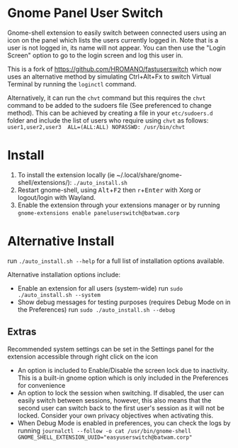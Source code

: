 # Gnome Panel User Switch

Gnome-shell extension to easily switch between connected users using an icon on the panel which lists the users currently logged in. Note that is a user is not logged in, its name will not appear. You can then use the "Login Screen" option to go to the login screen and log this user in.

This is a fork of https://github.com/HROMANO/fastuserswitch which now uses an alternative method by simulating Ctrl+Alt+Fx to switch Virtual Terminal by running the `loginctl` command.

Alternatively, it can run the `chvt` command but this requires the `chvt` command to be added to the sudoers file (See preferenced to change method). This can be achieved by creating a file in your `etc/sudoers.d` folder and include the list of users who require using `chvt` as follows:
`user1,user2,user3  ALL=(ALL:ALL) NOPASSWD: /usr/bin/chvt`

# Install

1. To install the extension locally (ie ~/.local/share/gnome-shell/extensions/): `./auto_install.sh`
2. Restart gnome-shell, using <kbd>Alt</kbd>+<kbd>F2</kbd> then `r`+<kbd>Enter</kbd> with Xorg or logout/login with Wayland.
3. Enable the extension through your extensions manager or by running `gnome-extensions enable paneluserswitch@batwam.corp`

# Alternative Install
run `./auto_install.sh --help` for a full list of installation options available.

Alternative installation options include:
- Enable an extension for all users (system-wide)
run `sudo ./auto_install.sh --system`
- Show debug messages for testing purposes (requires Debug Mode on in the Preferences)
run `sudo ./auto_install.sh --debug`

## Extras
Recommended system settings can be set in the Settings panel for the extension accessible through right click on the icon
- An option is included to Enable/Disable the screen lock due to inactivity. This is a built-in gnome option which is only included in the Preferences for convenience
- An option to lock the session when switching. If disabled, the user can easily switch between sessions, however, this also means that the second user can switch back to the first user's session as it will not be locked. Consider your own privacy objectives when activating this.
- When Debug Mode is enabled in preferences, you can check the logs by running `journalctl --follow -o cat /usr/bin/gnome-shell GNOME_SHELL_EXTENSION_UUID="easyuserswitch@batwam.corp"`
